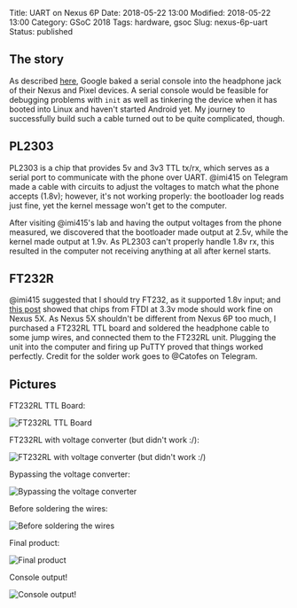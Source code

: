 Title: UART on Nexus 6P
Date: 2018-05-22 13:00
Modified: 2018-05-22 13:00
Category: GSoC 2018
Tags: hardware, gsoc
Slug: nexus-6p-uart
Status: published

## The story

As described [here](https://android.googlesource.com/device/google/debugcable), Google baked a serial console into the headphone jack of their Nexus and Pixel devices.  A serial console would be feasible for debugging problems with `init` as well as tinkering the device when it has booted into Linux and haven't started Android yet.  My journey to successfully build such a cable turned out to be quite complicated, though.

## PL2303

PL2303 is a chip that provides 5v and 3v3 TTL tx/rx, which serves as a serial port to communicate with the phone over UART.  @imi415 on Telegram made a cable with circuits to adjust the voltages to match what the phone accepts (1.8v); however, it's not working properly: the bootloader log reads just fine, yet the kernel message won't get to the computer.

After visiting @imi415's lab and having the output voltages from the phone measured, we discovered that the bootloader made output at 2.5v, while the kernel made output at 1.9v.  As PL2303 can't properly handle 1.8v rx, this resulted in the computer not receiving anything at all after kernel starts.

## FT232R

@imi415 suggested that I should try FT232, as it supported 1.8v input; and [this post](http://people.redhat.com/jmcnicol/nexus_debug/) showed that chips from FTDI at 3.3v mode should work fine on Nexus 5X.  As Nexus 5X shouldn't be different from Nexus 6P too much, I purchased a FT232RL TTL board and soldered the headphone cable to some jump wires, and connected them to the FT232RL unit.  Plugging the unit into the computer and firing up PuTTY proved that things worked perfectly.  Credit for the solder work goes to @Catofes on Telegram.

## Pictures

FT232RL TTL Board:

![FT232RL TTL Board]({filename}/images/ft232rl.jpg)

FT232RL with voltage converter (but didn't work :/):

![FT232RL with voltage converter (but didn't work :/)]({filename}/images/ft232rl-with-voltage-converter.jpg)

Bypassing the voltage converter:

![Bypassing the voltage converter]({filename}/images/bypassing-voltage-converter.jpg)

Before soldering the wires:

![Before soldering the wires]({filename}/images/before-soldering-wires-together.jpg)

Final product:

![Final product]({filename}/images/final-product.jpg)

Console output!

![Console output!]({filename}/images/console-output.jpg)
